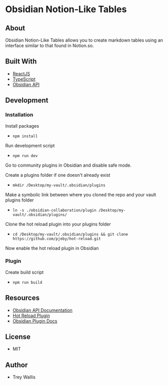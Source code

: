 # Obsidian Notion-Like Tables

## About

Obsidian Notion-Like Tables allows you to create markdown tables using an interface similar to that found in Notion.so.

## Built With

-   [ReactJS](https://reactjs.org/)
-   [TypeScript](https://github.com/microsoft/TypeScript)
-   [Obsidian API](https://github.com/obsidianmd/obsidian-api)

## Development

### Installation

Install packages

-   `npm install`

Run development script

-   `npm run dev`

Go to community plugins in Obsidian and disable safe mode.

Create a plugins folder if one doesn't already exist

-   `mkdir /Desktop/my-vault/.obsidian/plugins`

Make a symbolic link between where you cloned the repo and your vault plugins folder

-   `ln -s ./obsidian-collaboration/plugin /Desktop/my-vault/.obsidian/plugins/`

Clone the hot reload plugin into your plugins folder

-   `cd /Desktop/my-vault/.obsidian/plugins && git clone https://github.com/pjeby/hot-reload.git`

Now enable the hot reload plugin in Obsidian

### Plugin

Create build script

-   `npm run build`

## Resources

-   [Obsidian API Documentation](https://github.com/obsidianmd/obsidian-api)
-   [Hot Reload Plugin](https://github.com/pjeby/hot-reload)
-   [Obsidian Plugin Docs](https://marcus.se.net/obsidian-plugin-docs)

## License

-   MIT

## Author

-   Trey Wallis
